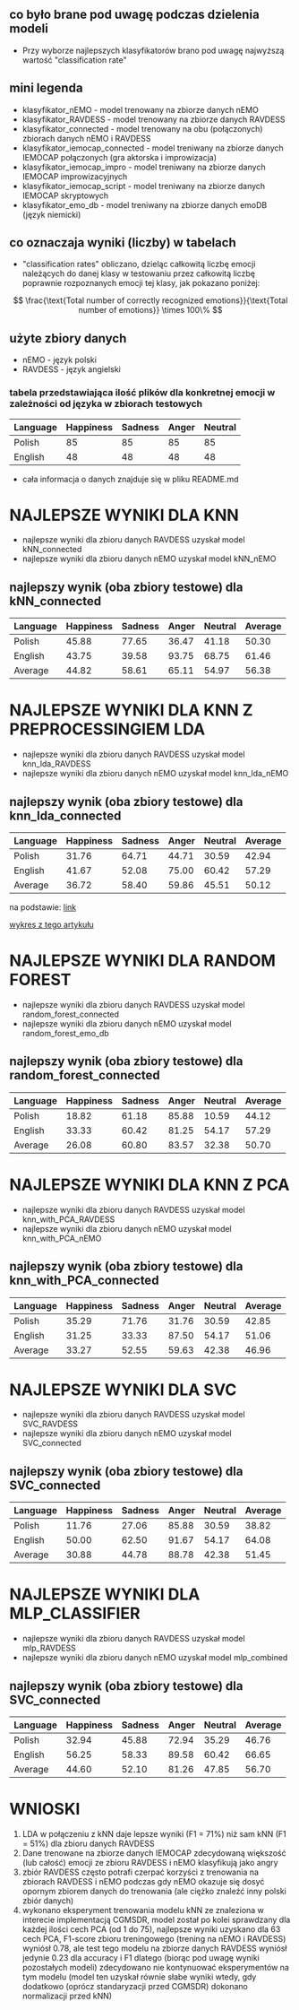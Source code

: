## co było brane pod uwagę podczas dzielenia modeli
- Przy wyborze najlepszych klasyfikatorów brano pod uwagę najwyższą wartość "classification rate"
  
## mini legenda
- klasyfikator_nEMO - model trenowany na zbiorze danych nEMO
- klasyfikator_RAVDESS - model trenowany na zbiorze danych RAVDESS
- klasyfikator_connected - model trenowany na obu (połączonych) zbiorach danych nEMO i RAVDESS
- klasyfikator_iemocap_connected - model treniwany na zbiorze danych IEMOCAP połączonych (gra aktorska i improwizacja)
- klasyfikator_iemocap_impro - model treniwany na zbiorze danych IEMOCAP improwizacyjnych
- klasyfikator_iemocap_script - model treniwany na zbiorze danych IEMOCAP skryptowych
- klasyfikator_emo_db - model treniwany na zbiorze danych emoDB (język niemicki)

## co oznaczaja wyniki (liczby) w tabelach
- "classification rates" obliczano, dzieląc całkowitą liczbę emocji należących do danej klasy w testowaniu przez całkowitą liczbę poprawnie rozpoznanych emocji tej klasy, jak pokazano poniżej:

$$
\frac{\text{Total number of correctly recognized emotions}}{\text{Total number of emotions}} \times 100\%
$$

## użyte zbiory danych
- nEMO - język polski
- RAVDESS - język angielski

### tabela przedstawiająca ilość plików dla konkretnej emocji w zależności od języka w zbiorach testowych
| Language       | Happiness | Sadness | Anger  | Neutral | 
|----------------|------------|---------|--------|---------|
| Polish         | 85     | 85  | 85  | 85   |
| English        | 48      | 48  | 48  |48   |

- cała informacja o danych znajduje się w pliku README.md

# NAJLEPSZE WYNIKI DLA KNN 
- najlepsze wyniki dla zbioru danych RAVDESS uzyskał model kNN_connected
- najlepsze wyniki dla zbioru danych nEMO uzyskał model kNN_nEMO

## najlepszy wynik (oba zbiory testowe) dla kNN_connected
| Language       | Happiness | Sadness | Anger  | Neutral | Average |
|----------------|------------|---------|--------|---------|---------|
| Polish         | 45.88      | 77.65   | 36.47  | 41.18   | 50.30   |
| English        | 43.75      | 39.58   | 93.75  | 68.75   | 61.46   |
| Average        | 44.82      | 58.61   | 65.11  | 54.97   | 56.38   |


# NAJLEPSZE WYNIKI DLA KNN Z PREPROCESSINGIEM LDA
- najlepsze wyniki dla zbioru danych RAVDESS uzyskał model knn_lda_RAVDESS
- najlepsze wyniki dla zbioru danych nEMO uzyskał model knn_lda_nEMO

## najlepszy wynik (oba zbiory testowe) dla knn_lda_connected
| Language       | Happiness | Sadness | Anger  | Neutral | Average |
|----------------|-----------|---------|--------|---------|---------|
| Polish         | 31.76     | 64.71   | 44.71  | 30.59   | 42.94   |
| English        | 41.67     | 52.08   | 75.00  | 60.42   | 57.29   |
| Average        | 36.72     | 58.40   | 59.86  | 45.51   | 50.12   |

na podstawie: [link](https://www.researchgate.net/publication/318009355_Cognitive_Gravity_Model_Based_Semi-Supervised_Dimension_Reduction)

[wykres z tego artykułu](https://www.researchgate.net/figure/Accuracies-on-EmoDB-by-using-different-number-of-training-samples-where-KNN-is-utilized_fig5_318009355) 



# NAJLEPSZE WYNIKI DLA RANDOM FOREST
- najlepsze wyniki dla zbioru danych RAVDESS uzyskał model random_forest_connected
- najlepsze wyniki dla zbioru danych nEMO uzyskał model random_forest_emo_db

## najlepszy wynik (oba zbiory testowe) dla random_forest_connected
| Language       | Happiness | Sadness | Anger  | Neutral | Average |
|----------------|-----------|---------|--------|---------|---------|
| Polish         | 18.82     | 61.18   | 85.88  | 10.59   | 44.12   |
| English        | 33.33     | 60.42   | 81.25  | 54.17   | 57.29   |
| Average        | 26.08     | 60.80   | 83.57  | 32.38   | 50.70   |


# NAJLEPSZE WYNIKI DLA KNN Z PCA
- najlepsze wyniki dla zbioru danych RAVDESS uzyskał model knn_with_PCA_RAVDESS
- najlepsze wyniki dla zbioru danych nEMO uzyskał model knn_with_PCA_nEMO

## najlepszy wynik (oba zbiory testowe) dla knn_with_PCA_connected
| Language       | Happiness | Sadness | Anger  | Neutral | Average |
|----------------|-----------|---------|--------|---------|---------|
| Polish         | 35.29     | 71.76   | 31.76  | 30.59   | 42.85   |
| English        | 31.25     | 33.33   | 87.50  | 54.17   | 51.06   |
| Average        | 33.27     | 52.55   | 59.63  | 42.38   | 46.96   |


# NAJLEPSZE WYNIKI DLA SVC
- najlepsze wyniki dla zbioru danych RAVDESS uzyskał model SVC_RAVDESS
- najlepsze wyniki dla zbioru danych nEMO uzyskał model SVC_connected

## najlepszy wynik (oba zbiory testowe) dla SVC_connected
| Language       | Happiness | Sadness | Anger  | Neutral | Average |
|----------------|-----------|---------|--------|---------|---------|
| Polish         | 11.76     | 27.06   | 85.88  | 30.59   | 38.82   |
| English        | 50.00     | 62.50   | 91.67  | 54.17   | 64.08   |
| Average        | 30.88     | 44.78   | 88.78  | 42.38   | 51.45   |


# NAJLEPSZE WYNIKI DLA MLP_CLASSIFIER
- najlepsze wyniki dla zbioru danych RAVDESS uzyskał model mlp_RAVDESS
- najlepsze wyniki dla zbioru danych nEMO uzyskał model mlp_combined

## najlepszy wynik (oba zbiory testowe) dla SVC_connected
| Language       | Happiness | Sadness | Anger  | Neutral | Average |
|----------------|-----------|---------|--------|---------|---------|
| Polish         | 32.94     | 45.88   | 72.94  | 35.29   | 46.76   |
| English        | 56.25     | 58.33   | 89.58  | 60.42   | 66.65   |
| Average        | 44.60     | 52.10   | 81.26  | 47.85   | 56.70   |


# WNIOSKI
1. LDA w połączeniu z kNN daje lepsze wyniki (F1 = 71%) niż sam kNN (F1 = 51%) dla zbioru danych RAVDESS
2. Dane trenowane na zbiorze danych IEMOCAP zdecydowaną większość (lub całość) emocji ze zbioru RAVDESS i nEMO klasyfikują jako angry
3. zbiór RAVDESS często potrafi czerpać korzyści z trenowania na zbiorach RAVDESS i nEMO podczas gdy nEMO okazuje się dosyć opornym zbiorem danych do trenowania (ale ciężko znaleźć inny polski zbiór danych)
4. wykonano eksperyment trenowania modelu kNN ze znaleziona w interecie implementacją CGMSDR, model został po kolei sprawdzany dla każdej ilości cech PCA (od 1 do 75), najlepsze wyniki uzyskano dla 63 cech PCA, F1-score zbioru treningowego (trening na nEMO i RAVDESS) wyniósł 0.78, ale test tego modelu na zbiorze danych RAVDESS wyniósł jedynie 0.23 dla accuracy i F1 dlatego (biorąc pod uwagę wyniki pozostałych modeli) zdecydowano nie kontynuować eksperymentów na tym modelu (model ten uzyskał równie słabe wyniki wtedy, gdy dodatkowo (oprócz standaryzacji przed CGMSDR) dokonano normalizacji przed kNN)
